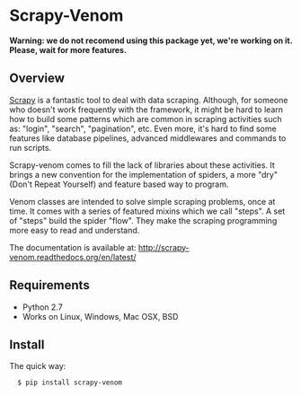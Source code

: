 # Scrapy-Venom


**Warning: we do not recomend using this package yet, we're working on it. Please, wait for more features.**

Overview
----------

[Scrapy](http://doc.scrapy.org/) is a fantastic tool to deal with data scraping. Although, for someone who doesn't work frequently with the framework, it might be hard to learn how to build some patterns which are common in scraping activities such as: "login", "search", "pagination", etc. Even more, it's hard to find some features like database pipelines, advanced middlewares and commands to run scripts. 

Scrapy-venom comes to fill the lack of libraries about these activities. It brings a new convention for the implementation of spiders, a more "dry" (Don't Repeat Yourself) and feature based way to program.

Venom classes are intended to solve simple scraping problems, once at time. It comes with a series of featured mixins which we call "steps". A set of "steps" build the spider "flow". They make the scraping programming more easy to read and understand.

The documentation is available at: http://scrapy-venom.readthedocs.org/en/latest/

Requirements
----------------
* Python 2.7
* Works on Linux, Windows, Mac OSX, BSD

Install
-------------

The quick way:

```bash
  $ pip install scrapy-venom
```

